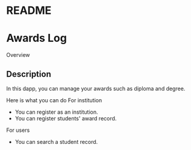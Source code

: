 # README

Awards Log
====

Overview

## Description
In this dapp, you can manage your awards such as diploma and degree.  

Here is what you can do
For institution
- You can register as an institution.
- You can register students' award record.

For users
- You can search a student record.
